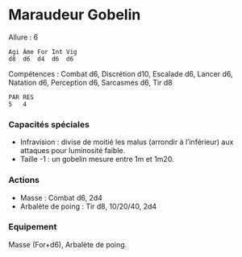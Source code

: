 # Maraudeur Gobelin

Allure : 6
```
Agi	Âme	For	Int	Vig
d8	d6	d4	d6	d6
```
Compétences : Combat d6, Discrétion d10, Escalade d6, Lancer d6, Natation d6, Perception d6, Sarcasmes d6, Tir d8
```
PAR	RES
5	4
```
### Capacités spéciales
- Infravision : divise de moitié les malus (arrondir à l’inférieur) aux attaques pour luminosité faible.
- Taille -1 : un gobelin mesure entre 1m et 1m20.

### Actions
- Masse : Combat d6, 2d4
- Arbalète de poing : Tir d8, 10/20/40, 2d4

### Equipement
Masse (For+d6), Arbalète de poing.

